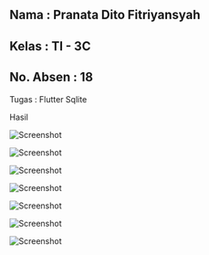 ## Nama      : Pranata Dito Fitriyansyah
## Kelas     : TI - 3C
## No. Absen : 18

Tugas : Flutter Sqlite

Hasil

![Screenshot](images/01.jpeg)

![Screenshot](images/02.jpeg)

![Screenshot](images/03.jpeg)

![Screenshot](images/04.jpeg)

![Screenshot](images/05.jpeg)

![Screenshot](images/06.jpeg)

![Screenshot](images/07.jpeg)
